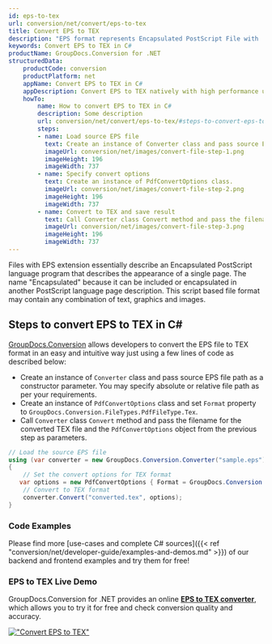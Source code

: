 ```yaml
---
id: eps-to-tex
url: conversion/net/convert/eps-to-tex
title: Convert EPS to TEX
description: "EPS format represents Encapsulated PostScript File with .eps extension. Learn how to convert EPS to TEX file programmatically in C# language using GroupDocs.Conversion for .NET library."
keywords: Convert EPS to TEX in C#
productName: GroupDocs.Conversion for .NET
structuredData:
    productCode: conversion
    productPlatform: net
    appName: Convert EPS to TEX in C#
    appDescription: Convert EPS to TEX natively with high performance using C# language and server side GroupDocs.Conversion for .NET APIs, without the use of any software like Microsoft or Open Office.
    howTo:
        name: How to convert EPS to TEX in C# 
        description: Some description
        url: conversion/net/convert/eps-to-tex/#steps-to-convert-eps-to-tex-in-c
        steps:
        - name: Load source EPS file 
          text: Create an instance of Converter class and pass source EPS file path as a constructor parameter. You may specify absolute or relative file path as per your requirements. 
          imageUrl: conversion/net/images/convert-file-step-1.png
          imageHeight: 196
          imageWidth: 737
        - name: Specify convert options 
          text: Create an instance of PdfConvertOptions class.
          imageUrl: conversion/net/images/convert-file-step-2.png
          imageHeight: 196
          imageWidth: 737
        - name: Convert to TEX and save result 
          text: Call Converter class Convert method and pass the filename for the converted HTML file and the PdfConvertOptions object from the previous step as parameters.
          imageUrl: conversion/net/images/convert-file-step-3.png
          imageHeight: 196
          imageWidth: 737
---
```


Files with EPS extension essentially describe an Encapsulated PostScript language program that describes the appearance of a single page. The name "Encapsulated" because it can be included or encapsulated in another PostScript language page description. This script based file format may contain any combination of text, graphics and images.

## Steps to convert EPS to TEX in C#

[GroupDocs.Conversion](https://products.groupdocs.com/conversion/net) allows developers to convert the EPS file to TEX format in an easy and intuitive way just using a few lines of code as described below:

* Create an instance of `Converter` class and pass source EPS file path as a constructor parameter. You may specify absolute or relative file path as per your requirements. 
* Create an instance of `PdfConvertOptions` class and set `Format` property to `GroupDocs.Conversion.FileTypes.PdfFileType.Tex`.
* Call `Converter` class `Convert` method and pass the filename for the converted TEX file and the `PdfConvertOptions` object from the previous step as parameters.

```csharp
// Load the source EPS file
using (var converter = new GroupDocs.Conversion.Converter("sample.eps"))
{
    // Set the convert options for TEX format
   var options = new PdfConvertOptions { Format = GroupDocs.Conversion.FileTypes.PdfFileType.Tex };
    // Convert to TEX format
    converter.Convert("converted.tex", options);
}
```

### Code Examples

Please find more [use-cases and complete C# sources]({{< ref "conversion/net/developer-guide/examples-and-demos.md" >}}) of our backend and frontend examples and try them for free!

### EPS to TEX Live Demo

GroupDocs.Conversion for .NET provides an online [**EPS to TEX converter**](https://products.groupdocs.app/conversion/eps-to-tex), which allows you to try it for free and check conversion quality and accuracy.

[!["Convert EPS to TEX"](conversion/net/images/convert-to-tex/convert-eps-to-tex.png)](https://products.groupdocs.app/conversion/eps-to-tex)
